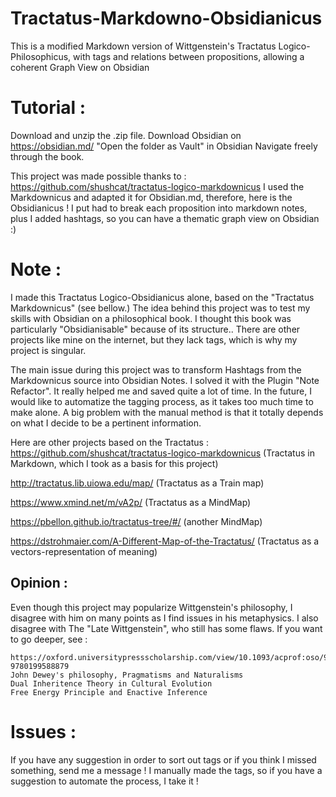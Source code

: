 # Tractatus-Markdowno-Obsidianicus
This is a modified Markdown version of Wittgenstein's Tractatus Logico-Philosophicus, with tags and relations between propositions, allowing a coherent Graph View on Obsidian

# Tutorial : 
Download and unzip the .zip file. 
Download Obsidian on https://obsidian.md/
"Open the folder as Vault" in Obsidian
Navigate freely through the book.

This project was made possible thanks to : https://github.com/shushcat/tractatus-logico-markdownicus
I used the Markdownicus and adapted it for Obsidian.md, therefore, here is the Obsidianicus !
I put had to break each proposition into markdown notes, plus I added hashtags, so you can have a thematic graph view on Obsidian :) 

# Note : 
I made this Tractatus Logico-Obsidianicus alone, based on the "Tractatus Markdownicus" (see bellow.) 
The idea behind this project was to test my skills with Obsidian on a philosophical book. 
I thought this book was particularly "Obsidianisable" because of its structure.. 
There are other projects like mine on the internet, but they lack tags, which is why my project is singular.

The main issue during this project was to transform Hashtags from the Markdownicus source into Obsidian Notes. 
I solved it with the Plugin "Note Refactor". It really helped me and saved quite a lot of time. 
In the future, I would like to automatize the tagging process, as it takes too much time to make alone. 
A big problem with the manual method is that it totally depends on what I decide to be a pertinent information.

Here are other projects based on the Tractatus : 
https://github.com/shushcat/tractatus-logico-markdownicus 
(Tractatus in Markdown, which I took as a basis for this project) 

http://tractatus.lib.uiowa.edu/map/ 
(Tractatus as a Train map) 

https://www.xmind.net/m/vA2p/ 
(Tractatus as a MindMap) 

https://pbellon.github.io/tractatus-tree/#/ 
(another MindMap) 

https://dstrohmaier.com/A-Different-Map-of-the-Tractatus/ 
(Tractatus as a vectors-representation of meaning)

## Opinion : 
Even though this project may popularize Wittgenstein's philosophy, I disagree with him on many points as I find issues in his metaphysics. 
I also disagree with The "Late Wittgenstein", who still has some flaws. If you want to go deeper, see :

    https://oxford.universitypressscholarship.com/view/10.1093/acprof:oso/9780199588879.001.0001/acprof-9780199588879
    John Dewey's philosophy, Pragmatisms and Naturalisms
    Dual Inheritence Theory in Cultural Evolution
    Free Energy Principle and Enactive Inference

# Issues :
If you have any suggestion in order to sort out tags or if you think I missed something, send me a message !
I manually made the tags, so if you have a suggestion to automate the process, I take it !
